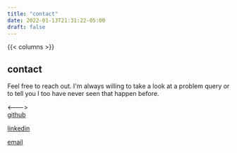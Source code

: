 ```yaml
---
title: "contact"
date: 2022-01-13T21:31:22-05:00
draft: false
---
```


{{< columns >}}
## contact

Feel free to reach out. I'm always willing to take a look at a problem query
or to tell you I too have never seen that happen before. 

<--->
\
[github](https://github.com/abrackx)

[linkedin](https://www.linkedin.com/in/alex-brackx/)

[email](mailto:alex@brahts.dev)